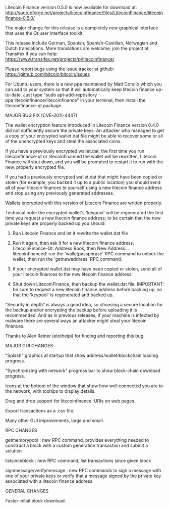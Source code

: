 Litecoin Finance version 0.5.0 is now available for download at:
http://sourceforge.net/projects/litecoinfinance/files/LitecoinFinance/litecoinfinance-0.5.0/

The major change for this release is a completely new graphical interface that uses the Qt user interface toolkit.

This release include German, Spanish, Spanish-Castilian, Norwegian and Dutch translations. More translations are welcome; join the project at Transifex if you can help:
https://www.transifex.net/projects/p/litecoinfinance/

Please report bugs using the issue tracker at github:
https://github.com/bitcoin/bitcoin/issues

For Ubuntu users, there is a new ppa maintained by Matt Corallo which you can add to your system so that it will automatically keep litecoin finance up-to-date.  Just type "sudo apt-add-repository ppa:litecoinfinance/litecoinfinance" in your terminal, then install the litecoinfinance-qt package.

MAJOR BUG FIX  (CVE-2011-4447)

The wallet encryption feature introduced in Litecoin Finance version 0.4.0 did not sufficiently secure the private keys. An attacker who
managed to get a copy of your encrypted wallet.dat file might be able to recover some or all of the unencrypted keys and steal the
associated coins.

If you have a previously encrypted wallet.dat, the first time you run litecoinfinance-qt or litecoinfinanced the wallet will be rewritten, Litecoin Finance will
shut down, and you will be prompted to restart it to run with the new, properly encrypted file.

If you had a previously encrypted wallet.dat that might have been copied or stolen (for example, you backed it up to a public
location) you should send all of your litecoin finances to yourself using a new litecoin finance address and stop using any previously generated addresses.

Wallets encrypted with this version of Litecoin Finance are written properly.

Technical note: the encrypted wallet's 'keypool' will be regenerated the first time you request a new litecoin finance address; to be certain that the
new private keys are properly backed up you should:

1. Run Litecoin Finance and let it rewrite the wallet.dat file

2. Run it again, then ask it for a new litecoin finance address.
LitecoinFinance-Qt: Address Book, then New Address...
litecoinfinanced: run the 'walletpassphrase' RPC command to unlock the wallet,  then run the 'getnewaddress' RPC command.

3. If your encrypted wallet.dat may have been copied or stolen, send  all of your litecoin finances to the new litecoin finance address.

4. Shut down LitecoinFinance, then backup the wallet.dat file.
IMPORTANT: be sure to request a new litecoin finance address before backing up, so that the 'keypool' is regenerated and backed up.

"Security in depth" is always a good idea, so choosing a secure location for the backup and/or encrypting the backup before uploading it is recommended. And as in previous releases, if your machine is infected by malware there are several ways an attacker might steal your litecoin finances.

Thanks to Alan Reiner (etotheipi) for finding and reporting this bug.

MAJOR GUI CHANGES

"Splash" graphics at startup that show address/wallet/blockchain loading progress.

"Synchronizing with network" progress bar to show block-chain download progress.

Icons at the bottom of the window that show how well connected you are to the network, with tooltips to display details.

Drag and drop support for litecoinfinance: URIs on web pages.

Export transactions as a .csv file.

Many other GUI improvements, large and small.

RPC CHANGES

getmemorypool : new RPC command, provides everything needed to construct a block with a custom generation transaction and submit a solution

listsinceblock : new RPC command, list transactions since given block

signmessage/verifymessage : new RPC commands to sign a message with one of your private keys or verify that a message signed by the private key associated with a litecoin finance address.

GENERAL CHANGES

Faster initial block download.
